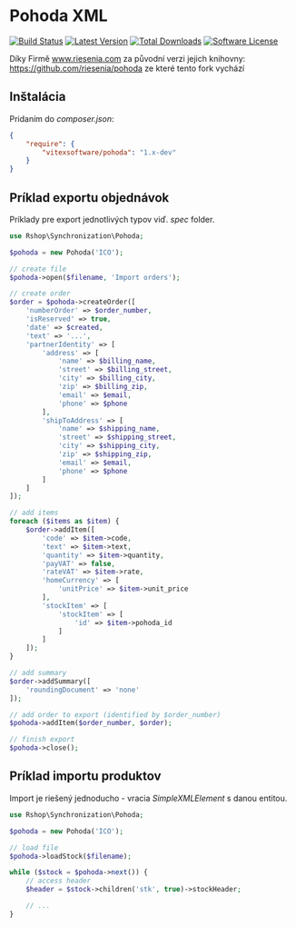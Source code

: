 # Pohoda XML

[![Build Status](https://img.shields.io/travis/vitexsoftware/pohoda/master.svg?style=flat-square)](https://travis-ci.org/vitexsoftware/pohoda)
[![Latest Version](https://img.shields.io/packagist/v/vitexsoftware/pohoda.svg?style=flat-square)](https://packagist.org/packages/vitexsoftware/pohoda)
[![Total Downloads](https://img.shields.io/packagist/dt/vitexsoftware/pohoda.svg?style=flat-square)](https://packagist.org/packages/vitexsoftware/pohoda)
[![Software License](https://img.shields.io/badge/license-MIT-brightgreen.svg?style=flat-square)](LICENSE)

Díky Firmě www.riesenia.com za původní verzi jejich knihovny: https://github.com/riesenia/pohoda ze které tento fork vychází

## Inštalácia

Pridaním do *composer.json*:

```json
{
    "require": {
        "vitexsoftware/pohoda": "1.x-dev"
    }
}
```

## Príklad exportu objednávok

Príklady pre export jednotlivých typov viď. *spec* folder.

```php
use Rshop\Synchronization\Pohoda;

$pohoda = new Pohoda('ICO');

// create file
$pohoda->open($filename, 'Import orders');

// create order
$order = $pohoda->createOrder([
    'numberOrder' => $order_number,
    'isReserved' => true,
    'date' => $created,
    'text' => '...',
    'partnerIdentity' => [
        'address' => [
            'name' => $billing_name,
            'street' => $billing_street,
            'city' => $billing_city,
            'zip' => $billing_zip,
            'email' => $email,
            'phone' => $phone
        ],
        'shipToAddress' => [
            'name' => $shipping_name,
            'street' => $shipping_street,
            'city' => $shipping_city,
            'zip' => $shipping_zip,
            'email' => $email,
            'phone' => $phone
        ]
    ]
]);

// add items
foreach ($items as $item) {
    $order->addItem([
        'code' => $item->code,
        'text' => $item->text,
        'quantity' => $item->quantity,
        'payVAT' => false,
        'rateVAT' => $item->rate,
        'homeCurrency' => [
            'unitPrice' => $item->unit_price
        ],
        'stockItem' => [
            'stockItem' => [
                'id' => $item->pohoda_id
            ]
        ]
    ]);
}

// add summary
$order->addSummary([
    'roundingDocument' => 'none'
]);

// add order to export (identified by $order_number)
$pohoda->addItem($order_number, $order);

// finish export
$pohoda->close();
```

## Príklad importu produktov

Import je riešený jednoducho - vracia *SimpleXMLElement* s danou entitou.

```php
use Rshop\Synchronization\Pohoda;

$pohoda = new Pohoda('ICO');

// load file
$pohoda->loadStock($filename);

while ($stock = $pohoda->next()) {
    // access header
    $header = $stock->children('stk', true)->stockHeader;

    // ...
}
```
